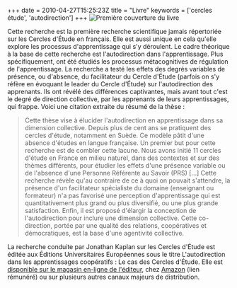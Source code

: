 +++
date = 2010-04-27T15:25:23Z
title = "Livre"
keywords = ['cercles étude', 'autodirection']
+++
![Première couverture du livre](/images/kaplan2010_cover1.jpg)

Cette recherche est la première recherche scientifique jamais répertoriée sur les Cercles d'Étude en français. Elle est aussi unique en cela qu'elle explore les processus d'apprentissage qui s'y déroulent. Le cadre théorique à la base de cette recherche est l'autodirection dans l'apprentissage. Plus spécifiquement, ont été étudiés les processus métacognitives de régulation de l'apprentissage. La recherche a testé les effets des degrés variables de présence, ou d'absence, du facilitateur du Cercle d'Étude (parfois on s'y réfère en évoquant le leader du Cercle d'Étude) sur l'autodirection des apprenants. Ils ont révélé des différences captivantes, mais avant tout c'est le degré de direction collective, par les apprenants de leurs apprentissages, qui frappe. Voici une citation extraite du résumé de la thèse&nbsp;:

>Cette thèse vise à élucider l'autodirection en apprentissage dans sa dimension collective. Depuis plus de cent ans se pratiquent des cercles d'étude, notamment en Suède. Ce modèle pâtit d'une absence d'études en langue française. Un premier but pour cette recherche est de combler cette lacune. Nous avons initié 11 cercles d'étude en France en milieu naturel, dans des contextes et sur des thèmes différents, pour étudier les effets d'une présence variable ou de l'absence d'une Personne Référente au Savoir (PRS) […] Cette recherche révèle qu'au contraire de ce à quoi on pouvait s'attendre, la présence d'un facilitateur spécialiste du domaine (enseignant ou formateur) n'a pas favorisé une perception d'apprentissage qui est quantitativement plus grand ou plus diversifié, ou une plus grande satisfaction. Enfin, il est proposé d'élargir la conception de l'autodirection pour inclure une dimension collective. Cette co-direction, portée par une qualité des relations, coopératives et démocratiques, est la base d'une agentivité collective.
    
La recherche conduite par Jonathan Kaplan sur les Cercles d'Étude est éditée aux Éditions Universitaires Européennes sous le titre L'autodirection dans les apprentissages coopératifs&nbsp;: Le cas des Cercles d'Étude. Elle est [disponible sur le magasin en-ligne de l'éditeur](https://www.morebooks.de/store/gb/book/l-autodirection-dans-les-apprentissages-coopératifs/isbn/978-613-1-50169-2), chez [Amazon](https://www.amazon.fr/gp/product/6131501696/ref=as_li_tl?ie=UTF8&tag=kc00a-21&camp=1642&creative=6746&linkCode=as2&creativeASIN=6131501696&linkId=5338c47f0e3f6de5d56d8345ba1852b9) (lien rémunéré) ou sur plusieurs autres canaux majeurs de distribution.
